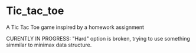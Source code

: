 # Tic_tac_toe
A Tic Tac Toe game inspired by a homework assignment

CURENTLY IN PROGRESS:
	"Hard" option is broken, trying to use something simmilar to minimax data structure. 

